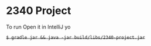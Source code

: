 # 2340 Project
To run
Open it in IntelliJ yo

~~````$ gradle jar && java -jar build/libs/2340-project.jar````~~
